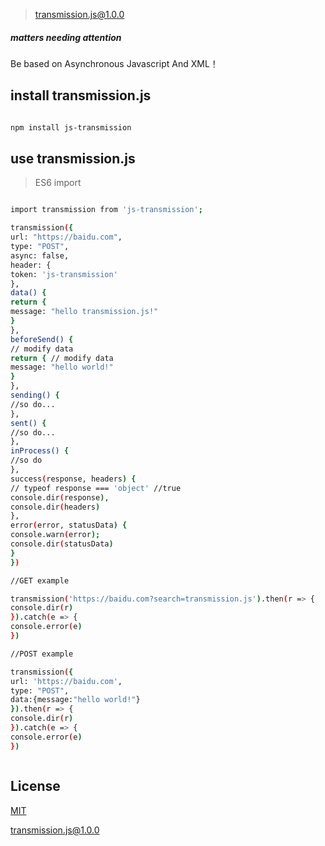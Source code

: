 > transmission.js@1.0.0

##### matters needing attention

Be based on Asynchronous Javascript And XML！

## install transmission.js

```bash

npm install js-transmission

```

## use transmission.js

> ES6 import

``` bash

import transmission from 'js-transmission';

transmission({
url: "https://baidu.com",
type: "POST",
async: false,
header: {
token: 'js-transmission'
},
data() {
return {
message: "hello transmission.js!"
}
},
beforeSend() {
// modify data
return { // modify data
message: "hello world!"
}
},
sending() {
//so do...
},
sent() {
//so do...
},
inProcess() {
//so do
},
success(response, headers) {
// typeof response === 'object' //true
console.dir(response),
console.dir(headers)
},
error(error, statusData) {
console.warn(error);
console.dir(statusData)
}
})

//GET example

transmission('https://baidu.com?search=transmission.js').then(r => {
console.dir(r)
}).catch(e => {
console.error(e)
})

//POST example

transmission({
url: 'https://baidu.com',
type: "POST",
data:{message:"hello world!"}
}).then(r => {
console.dir(r)
}).catch(e => {
console.error(e)
})



```
##  License

[MIT](http://opensource.org/licenses/MIT)

[transmission.js@1.0.0](https://github.com/noteScript/js-transmission.git)
